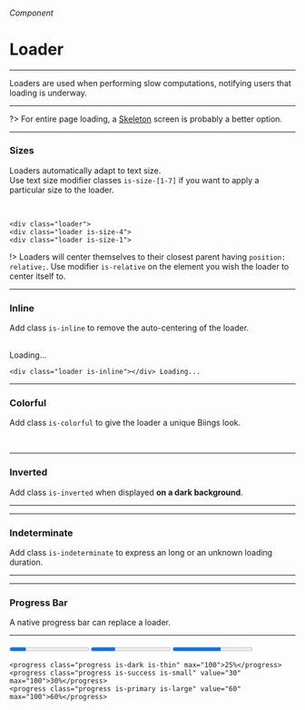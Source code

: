 <h6 class="is-uppercase has-text-grey has-text-weight-medium is-size-6 is-size-7-mobile">Component</h6>
<h1 class="title is-family-secondary is-size-2-mobile">Loader</h1>
<hr class="is-visible is-size-3">
<p class="subtitle is-size-4-tablet is-family-secondary">
    <span class="has-text-weight-semibold">Loaders</span> are used when performing slow computations, notifying users that loading is underway.
</p>
<hr class="is-visible is-size-3">

?> For entire page loading, a <a href="#/skeleton" class="is-underlined">Skeleton</a> screen is probably a better option.

<hr class="is-size-4">

<h3 class="title"><strong>Sizes</strong></h3>

Loaders automatically adapt to text size.<br>Use text size modifier classes `is-size-[1-7]` if you want to apply a particular size to the loader.

<br>

<div class="box has-background-light is-larger is-marginless is-radiusless-bl is-radiusless-br">
    <div class="level">
        <div class="level-item is-relative"><div class="loader"></div></div>
        <div class="level-item is-relative"><div class="loader is-size-3"></div></div>
        <div class="level-item is-relative"><div class="loader is-size-1"></div></div>
    </div>
</div>
    
    <div class="loader">
    <div class="loader is-size-4">
    <div class="loader is-size-1">
!> Loaders will center themselves to their closest parent having `position: relative;`. Use modifier `is-relative` on the
element you wish the loader to center itself to.

<hr class="is-size-1 is-visible">

<h3 class="title"><strong>Inline</strong></h3>

Add class `is-inline` to remove the auto-centering of the loader.

<br>

<div class="box has-background-light is-medium is-relative has-text-grey is-italic is-marginless is-radiusless-bl is-radiusless-br">
    <div class="loader is-inline"></div> Loading...
</div>

    <div class="loader is-inline"></div> Loading...
<hr class="is-size-1 is-visible">

<h3 class="title"><strong>Colorful</strong></h3>

Add class `is-colorful` to give the loader a unique Biings look.

<br>

<div class="box has-background-light is-large is-relative">
    <div class="loader is-colorful is-size-2"></div>
</div>

<hr class="is-size-1 is-visible">

<h3 class="title"><strong>Inverted</strong></h3>

Add class `is-inverted` when displayed <strong>on a dark background</strong>.

<hr class="is-small">

<div class="box has-background-black-ter is-large is-relative">
    <div class="loader is-inverted is-size-2"></div>
</div>

<hr class="is-size-1 is-visible">

<h3 class="title"><strong>Indeterminate</strong></h3>

Add class `is-indeterminate` to express an long or an unknown loading duration.

<hr class="is-small">

<div class="box has-background-light is-large is-relative">
    <div class="loader is-indeterminate is-size-3"></div>
</div>

<hr class="is-size-1 is-visible">

<h3 class="title"><strong>Progress Bar</strong></h3>

A native progress bar can replace a loader.

<hr class="is-small">

<div class="box has-background-light is-large is-marginless is-radiusless-bl is-radiusless-br">
    <progress class="progress is-dark is-thin" max="100">25%</progress>
    <progress class="progress is-success is-small" value="30" max="100">30%</progress>
    <progress class="progress is-primary is-large" value="60" max="100">60%</progress>
</div>

    <progress class="progress is-dark is-thin" max="100">25%</progress>
    <progress class="progress is-success is-small" value="30" max="100">30%</progress>
    <progress class="progress is-primary is-large" value="60" max="100">60%</progress>
<br>
